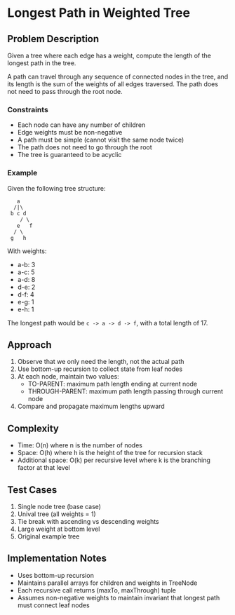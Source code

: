 # Longest Path in Weighted Tree

## Problem Description
Given a tree where each edge has a weight, compute the length of the longest path in the tree. 

A path can travel through any sequence of connected nodes in the tree, and its length is the sum of the weights of all edges traversed. The path does not need to pass through the root node.

### Constraints
- Each node can have any number of children
- Edge weights must be non-negative
- A path must be simple (cannot visit the same node twice)
- The path does not need to go through the root
- The tree is guaranteed to be acyclic

### Example
Given the following tree structure:
```
   a
  /|\
 b c d
    / \
   e   f
  / \
 g   h
```

With weights:
- a-b: 3
- a-c: 5
- a-d: 8
- d-e: 2
- d-f: 4
- e-g: 1
- e-h: 1

The longest path would be `c -> a -> d -> f`, with a total length of 17.

## Approach
1. Observe that we only need the length, not the actual path
2. Use bottom-up recursion to collect state from leaf nodes
3. At each node, maintain two values:
   - TO-PARENT: maximum path length ending at current node
   - THROUGH-PARENT: maximum path length passing through current node
4. Compare and propagate maximum lengths upward

## Complexity
- Time: O(n) where n is the number of nodes
- Space: O(h) where h is the height of the tree for recursion stack
- Additional space: O(k) per recursive level where k is the branching factor at that level

## Test Cases
1. Single node tree (base case)
2. Unival tree (all weights = 1)
3. Tie break with ascending vs descending weights
4. Large weight at bottom level
5. Original example tree

## Implementation Notes
- Uses bottom-up recursion
- Maintains parallel arrays for children and weights in TreeNode
- Each recursive call returns (maxTo, maxThrough) tuple
- Assumes non-negative weights to maintain invariant that longest path must connect leaf nodes